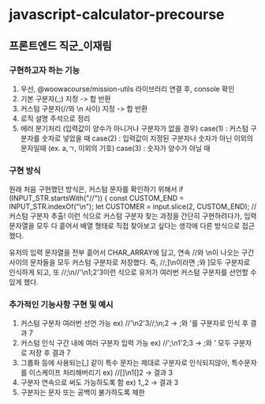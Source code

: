 
# javascript-calculator-precourse
## 프론트엔드 직군_이재림
### **구현하고자 하는 기능**
1. 우선, @woowacourse/mission-utils 라이브러리 연결 후, console 확인
2. 기본 구분자(,;) 지정 -> 합 반환
3. 커스텀 구분자(//와 \n 사이) 지정 -> 합 반환
4. 로직 설명 주석으로 정리
5. 에러 분기처리 (입력값이 양수가 아니거나 구분자가 없을 경우)
   case(1) : 커스텀 구분자를 숫자로 넣었을 때
   case(2) : 입력값이 지정된 구분자나 숫자가 아닌 이외의 문자일때 (ex. a,ㄱ, 이외의 기호)
   case(3) : 숫자가 양수가 아닐 때


### **구현 방식**
원래 처음 구현했던 방식은, 커스텀 문자를 확인하기 위해서
if (INPUT_STR.startsWith("//")) {
   const CUSTOM_END = INPUT_STR.indexOf("\n");
   let CUSTOMER = input.slice(2, CUSTOM_END); // 커스텀 구분자 추출!
이런 식으로 커스텀 구분자 찾는 과정을 간단히 구현하려다가, 입력 문자열을 모두 다 흩어서 배열 형태로 직접 찾아보고 싶다는 생각에 다른 방식으로 접근했다.

유저의 입력 문자열을 전부 흩어서 CHAR_ARRAY에 담고, 연속 //와 \n이 나오는 구간 사이의 문자들을 모두 커스텀 구분자로 저장했다. 즉, //;]\n이라면 ;와 ]모두 구분자로 인식하게 되고, 또 //;\n//'\n1;2'3이런 식으로 유저가 여러번 커스텀 구분자를 선언할 수 있게 했다.

### **추가적인 기능사항 구현 및 예시**
1. 커스텀 구분자 여러번 선언 가능 
   ex) //'\n2'3//;\n;2  -> ;와 '를 구분자로 인식 후 결과 7
2. 커스텀 인식 구간 내에 여러 구분자 입력 가능 
   ex) //';\n1'2;3  -> ;와 ' 모두 구분자로 저장 후 결과 7
3. 그룹화 등에 사용되는[,] 같이 특수 문자는 제대로 구분자로 인식되지않아, 특수문자를 이스케이프 처리해버리기
   ex) //[]\n1[]2 -> 결과 3
4. 구분자 연속으로 써도 가능하도록 함 ex) 1,,2 -> 결과 3
5. 구분자는 문자 또는 공백이 불가하도록 제한

